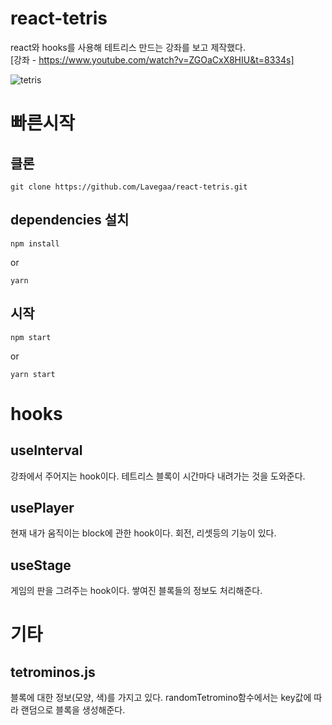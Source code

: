 # react-tetris
react와 hooks를 사용해 테트리스 만드는 강좌를 보고 제작했다.  
[강좌 - https://www.youtube.com/watch?v=ZGOaCxX8HIU&t=8334s]  

![tetris](https://user-images.githubusercontent.com/34911173/67923850-606e2780-fbf2-11e9-9598-24d37a0f0903.PNG)

# 빠른시작

## 클론

```
git clone https://github.com/Lavegaa/react-tetris.git
```

## dependencies 설치

```
npm install
```

or

```
yarn
```

## 시작

```
npm start
```

or

```
yarn start
```
# hooks
## useInterval
강좌에서 주어지는 hook이다. 테트리스 블록이 시간마다 내려가는 것을 도와준다.

## usePlayer
현재 내가 움직이는 block에 관한 hook이다. 회전, 리셋등의 기능이 있다.

## useStage
게임의 판을 그려주는 hook이다. 쌓여진 블록들의 정보도 처리해준다.

# 기타
## tetrominos.js
블록에 대한 정보(모양, 색)를 가지고 있다. randomTetromino함수에서는 key값에 따라 랜덤으로 블록을 생성해준다.


